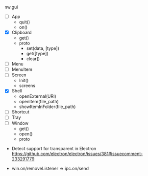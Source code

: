 nw.gui

- [ ] App
  - quit()
  - on()
- [x] Clipboard
  - get()
  - proto
    - set(data, [type])
    - get([type])
    - clear()
- [ ] Menu
- [ ] MenuItem
- [ ] Screen
  - Init()
  - screens
- [x] Shell
  - openExternal(URI)
  - openItem(file_path)
  - showItemInFolder(file_path)
- [ ] Shortcut
- [ ] Tray
- [ ] Window
  - get()
  - open()
  - proto

- Detect support for transparent in Electron https://github.com/electron/electron/issues/381#issuecomment-233291779

- win.on/removeListener => ipc.on/send
